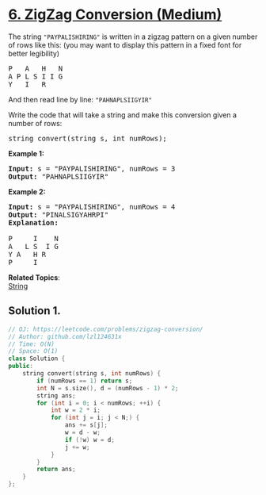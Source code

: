 # [6. ZigZag Conversion (Medium)](https://leetcode.com/problems/zigzag-conversion/)

<p>The string <code>"PAYPALISHIRING"</code> is written in a zigzag pattern on a given number of rows like this: (you may want to display this pattern in a fixed font for better legibility)</p>

<pre>P   A   H   N
A P L S I I G
Y   I   R
</pre>

<p>And then read line by line: <code>"PAHNAPLSIIGYIR"</code></p>

<p>Write the code that will take a string and make this conversion given a number of rows:</p>

<pre>string convert(string s, int numRows);</pre>

<p><strong>Example 1:</strong></p>

<pre><strong>Input:</strong> s = "PAYPALISHIRING", numRows = 3
<strong>Output:</strong> "PAHNAPLSIIGYIR"
</pre>

<p><strong>Example 2:</strong></p>

<pre><strong>Input:</strong> s = "PAYPALISHIRING", numRows =&nbsp;4
<strong>Output:</strong>&nbsp;"PINALSIGYAHRPI"
<strong>Explanation:</strong>

P     I    N
A   L S  I G
Y A   H R
P     I</pre>


**Related Topics**:  
[String](https://leetcode.com/tag/string/)

## Solution 1.

```cpp
// OJ: https://leetcode.com/problems/zigzag-conversion/
// Author: github.com/lzl124631x
// Time: O(N)
// Space: O(1)
class Solution {
public:
    string convert(string s, int numRows) {
        if (numRows == 1) return s;
        int N = s.size(), d = (numRows - 1) * 2;
        string ans;
        for (int i = 0; i < numRows; ++i) {
            int w = 2 * i; 
            for (int j = i; j < N;) {
                ans += s[j];
                w = d - w;
                if (!w) w = d;
                j += w;
            }
        }
        return ans;
    }
};
```